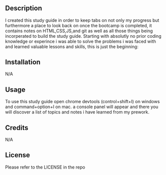 # <NiccBytes Prework-study-guide>

## Description

I created this study guide in order to keep tabs on not only my progress but furthermore a place to look back on once the bootcamp is completed, it contains notes on HTML,CSS,JS,and git as well as all those things being incorperated to build the study guide. Starting with absolutly no prior coding knowledge or experince i was able to solve the problems i was faced with and learned valuable lessons and skills, this is just the beginning:

## Installation

N/A

## Usage
To use this study guide open chrome devtools (control+shift+I) on windows and command+option+I on mac. a console panel will appear and there you will discover a list of topics and notes i have learned from my prework.

## Credits

N/A

## License

Please refer to the LICENSE in the repo
